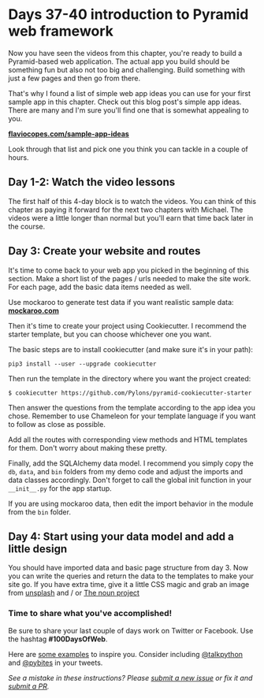 # Days 37-40 introduction to Pyramid web framework

Now you have seen the videos from this chapter, you're ready to build a Pyramid-based web application. The actual app you build should be something fun but also not too big and challenging. Build something with just a few pages and then go from there.

That's why I found a list of simple web app ideas you can use for your first sample app in this chapter. Check out this blog post's simple app ideas. There are many and I'm sure you'll find one that is somewhat appealing to you.

[**flaviocopes.com/sample-app-ideas**](https://flaviocopes.com/sample-app-ideas/#simple-apps)

Look through that list and pick one you think you can tackle in a couple of hours.

## Day 1-2: Watch the video lessons

The first half of this 4-day block is to watch the videos. You can think of this chapter as paying it forward for the next two chapters with Michael. The videos were a little longer than normal but you'll earn that time back later in the course.

## Day 3: Create your website and routes

It's time to come back to your web app you picked in the beginning of this section. Make a short list of the pages / urls needed to make the site work. For each page, add the basic data items needed as well.

Use mockaroo to generate test data if you want realistic sample data: **[mockaroo.com](https://www.mockaroo.com)**

Then it's time to create your project using Cookiecutter. I recommend the starter template, but you can choose whichever one you want.

The basic steps are to install cookiecutter (and make sure it's in your path):

```
pip3 install --user --upgrade cookiecutter
```

Then run the template in the directory where you want the project created:

```
$ cookiecutter https://github.com/Pylons/pyramid-cookiecutter-starter
```

Then answer the questions from the template according to the app idea you chose. Remember to use Chameleon for your template language if you want to follow as close as possible.

Add all the routes with corresponding view methods and HTML templates for them. Don't worry about making these pretty.

Finally, add the SQLAlchemy data model. I recommend you simply copy the `db`, `data`, and `bin` folders from my demo code and adjust the imports and data classes accordingly. Don't forget to call the global init function in your `__init__.py` for the app startup.

If you are using mockaroo data, then edit the import behavior in the module from the `bin` folder.

## Day 4: Start using your data model and add a little design

You should have imported data and basic page structure from day 3. Now you can write the queries and return the data to the templates to make your site go. If you have extra time, give it a little CSS magic and grab an image from [unsplash](https://unsplash.com/) and / or [The noun project](https://thenounproject.com/)

### Time to share what you've accomplished!

Be sure to share your last couple of days work on Twitter or Facebook. Use the hashtag **#100DaysOfWeb**. 

Here are [some examples](https://twitter.com/search?q=%23100DaysOfCode) to inspire you. Consider including [@talkpython](https://twitter.com/talkpython) and [@pybites](https://twitter.com/pybites) in your tweets.

*See a mistake in these instructions? Please [submit a new issue](https://github.com/talkpython/100daysofweb-with-python-course/issues) or fix it and [submit a PR](https://github.com/talkpython/100daysofweb-with-python-course/pulls).*



